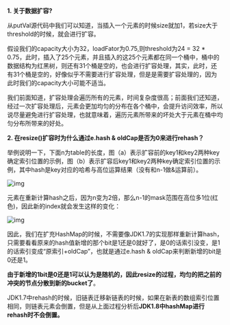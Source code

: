 **1. 关于数据扩容?**

从putVal源代码中我们可以知道，当插入一个元素的时候size就加1，若size大于threshold的时候，就会进行扩容。

假设我们的capacity大小为32，loadFator为0.75,则threshold为24 = 32 * 0.75，此时，插入了25个元素，并且插入的这25个元素都在同一个桶中，桶中的数据结构为红黑树，则还有31个桶是空的，也会进行扩容处理，其实，此时，还有31个桶是空的，好像似乎不需要进行扩容处理，但是是需要扩容处理的，因为此时我们的capacity大小可能不适当。

我们前面知道，扩容处理会遍历所有的元素，时间复杂度很高；前面我们还知道，经过一次扩容处理后，元素会更加均匀的分布在各个桶中，会提升访问效率，所以说尽量避免进行扩容处理，也就意味着，遍历元素所带来的坏处大于元素在桶中均匀分布所带来的好处。　



**2. 在resize()扩容时为什么通过e.hash & oldCap是否为0来进行rehash？**

举例说明一下，下面n为table的长度，图（a）表示扩容前的key1和key2两种key确定索引位置的示例，图（b）表示扩容后key1和key2两种key确定索引位置的示例，其中hash是key对应的哈希与高位运算结果（没有和n-1做&运算前）。

![img](http://pcc.huitogo.club/e6436173d50d92b4a15332653ef37474)



元素在重新计算hash之后，因为n变为2倍，那么n-1的mask范围在高位多1位(红色)，因此新的index就会发生这样的变化：

![img](http://pcc.huitogo.club/f4706b202ce78c2f4e91e46c191f375c)

因此，我们在扩充HashMap的时候，不需要像JDK1.7的实现那样重新计算hash，只需要看看原来的hash值新增的那个bit是1还是0就好了，是0的话索引没变，是1的话索引变成“原索引+oldCap”，也就是通过e.hash & oldCap来判断新增的bit是0还是1。

**由于新增的1bit是0还是1可以认为是随机的，因此resize的过程，均匀的把之前的冲突的节点分散到新的bucket了**。

JDK1.7中rehash的时候，旧链表迁移新链表的时候，如果在新表的数组索引位置相同，则链表元素会倒置，但是从上面过程分析后**JDK1.8中hashMap进行rehash时不会倒置。**